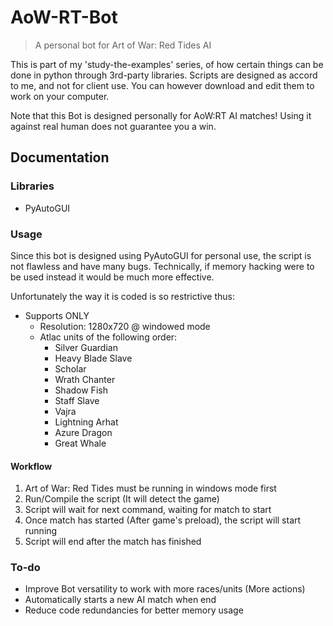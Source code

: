 # AoW-RT-Bot
> A personal bot for Art of War: Red Tides AI

This is part of my 'study-the-examples' series, of how certain things can be done in python through 3rd-party libraries. Scripts are designed as accord to me, and not for client use. You can however download and edit them to work on your computer.

Note that this Bot is designed personally for AoW:RT AI matches! Using it against real human does not guarantee you a win.

## Documentation
### Libraries
- PyAutoGUI
### Usage
Since this bot is designed using PyAutoGUI for personal use, the script is not flawless and have many bugs. Technically, if memory hacking were to be used instead it would be much more effective.

Unfortunately the way it is coded is so restrictive thus:
* Supports ONLY
  * Resolution: 1280x720 @ windowed mode
  * Atlac units of the following order:
    * Silver Guardian
    * Heavy Blade Slave
    * Scholar
    * Wrath Chanter
    * Shadow Fish
    * Staff Slave
    * Vajra
    * Lightning Arhat
    * Azure Dragon
    * Great Whale

#### Workflow
1. Art of War: Red Tides must be running in windows mode first
2. Run/Compile the script (It will detect the game)
3. Script will wait for next command, waiting for match to start
4. Once match has started (After game's preload), the script will start running
5. Script will end after the match has finished

### To-do
- Improve Bot versatility to work with more races/units (More actions)
- Automatically starts a new AI match when end
- Reduce code redundancies for better memory usage
